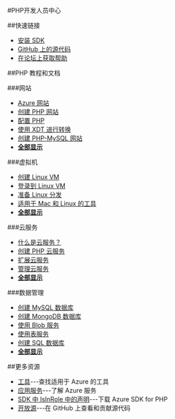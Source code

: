 <properties 
pageTitle="Windows Azure 开发人员中心：PHP" 
description="" 
services="PHP" 
documentationCenter="Develop" 
authors="" 
manager="Tiffena" 
editor="Eric Chen" />
<tags ms.service="PHP"
    ms.date=""
    wacn.date="04/11/2015"
    />

#PHP开发人员中心

##快速链接

- [安装 SDK](/documentation/articles/php-download-sdk/)
- [GitHub 上的源代码](https://github.com/WindowsAzure/azure-sdk-for-php)
- [在论坛上获取帮助](/zh-cn/support/forums/)

##PHP 教程和文档

###网站

- [Azure 网站](/documentation/articles/fundamentals-application-models/#WebSites)
- [创建 PHP 网站](/documentation/articles/web-sites-php-create-web-sites/)
- [配置 PHP](/documentation/articles/web-sites-php-configure/)
- [使用 XDT 进行转换](/documentation/articles/web-sites-transform-extend/)
- [创建 PHP-MySQL 网站](/documentation/articles/web-sites-php-mysql-deploy-use-git/)
- **[全部显示](/develop/php/websites/)**

###虚拟机

- [创建 Linux VM](/documentation/articles/virtual-machines-linux-tutorial/)
- [登录到 Linux VM](/documentation/articles/virtual-machines-linux-how-to-log-on/)
- [准备 Linux 分发](/documentation/articles/virtual-machines-linux-create-upload-vhd/)
- [适用于 Mac 和 Linux 的工具](/documentation/articles/xplat-cli/)
- **[全部显示](/develop/php/virtual-machines/)**

###云服务

- [什么是云服务？](/documentation/articles/fundamentals-application-models/#CloudServices)
- [创建 PHP 云服务](/documentation/articles/cloud-services-php-create-web-role/)
- [扩展云服务](/documentation/articles/cloud-services-how-to-scale/)
- [管理云服务](/documentation/articles/cloud-services-how-to-manage/)
- **[全部显示](/develop/php/cloud-services/)**

###数据管理

- [创建 MySQL 数据库](/documentation/articles/store-php-create-mysql-database/)
- [创建 MongoDB 数据库](/documentation/articles/store-mongolab-php-create-mongodb/)
- [使用 Blob 服务](/documentation/articles/storage-php-how-to-use-blobs/)
- [使用表服务](/documentation/articles/storage-php-how-to-use-table-storage/)
- [创建 SQL 数据库](/documentation/articles/sql-database-php-how-to-use/)
- **[全部显示](/develop/php/data-management/)**

##更多资源

- [工具](/develop/php/tools/)---查找适用于 Azure 的工具
- [应用服务](/develop/php/app-services/)---了解 Azure 服务
- [SDK 中 IsInRole 中的声明](/documentation/articles/php-download-sdk/)---下载 Azure SDK for PHP
- [开放源](http://github.com/windowsazure/azure-sdk-for-php/)---在 GitHub 上查看和贡献源代码
